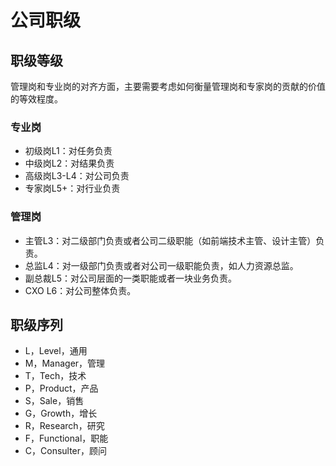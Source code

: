 # 公司职级

## 职级等级

管理岗和专业岗的对齐方面，主要需要考虑如何衡量管理岗和专家岗的贡献的价值的等效程度。

### 专业岗

- 初级岗L1：对任务负责
- 中级岗L2：对结果负责
- 高级岗L3-L4：对公司负责
- 专家岗L5+：对行业负责

### 管理岗

- 主管L3：对二级部门负责或者公司二级职能（如前端技术主管、设计主管）负责。
- 总监L4：对一级部门负责或者对公司一级职能负责，如人力资源总监。
- 副总裁L5：对公司层面的一类职能或者一块业务负责。
- CXO L6：对公司整体负责。

## 职级序列

- L，Level，通用
- M，Manager，管理
- T，Tech，技术
- P，Product，产品
- S，Sale，销售
- G，Growth，增长
- R，Research，研究
- F，Functional，职能
- C，Consulter，顾问